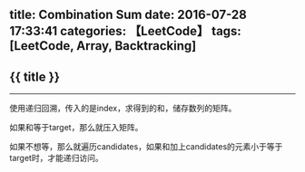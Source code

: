 title: Combination Sum
date: 2016-07-28 17:33:41
categories: 【LeetCode】
tags: [LeetCode, Array, Backtracking]
---
## {{ title }} ##

---

使用递归回溯，传入的是index，求得到的和，储存数列的矩阵。

如果和等于target，那么就压入矩阵。

如果不想等，那么就遍历candidates，如果和加上candidates的元素小于等于target时，才能递归访问。